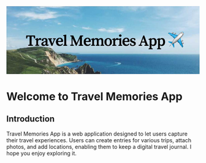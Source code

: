 <!-- Insert project banner image -->
![alt text](frontend/public/Travel_Memories_App.png)


# Welcome to Travel Memories App

## Introduction 

Travel Memories App is a web application designed to let users capture their travel experiences. 
Users can create entries for various trips, attach photos, and add locations, enabling them to keep a digital travel journal.
I hope you enjoy exploring it.




